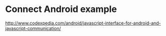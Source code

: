 # Connect Android example

http://www.codexpedia.com/android/javascript-interface-for-android-and-javascript-communication/
